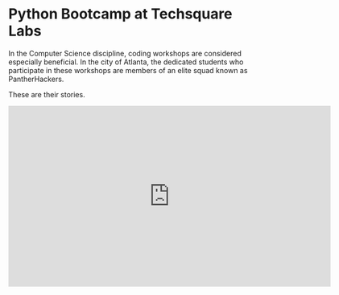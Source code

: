 # Python Bootcamp at Techsquare Labs

In the Computer Science discipline, coding workshops are considered especially beneficial. In the city of Atlanta, the dedicated students who participate in these workshops are members of an elite squad known as PantherHackers.

These are their stories.

<iframe width="640" height="360" src="https://www.youtube.com/embed/4R-YsjMxKzc" frameborder="0" allowfullscreen></iframe>
